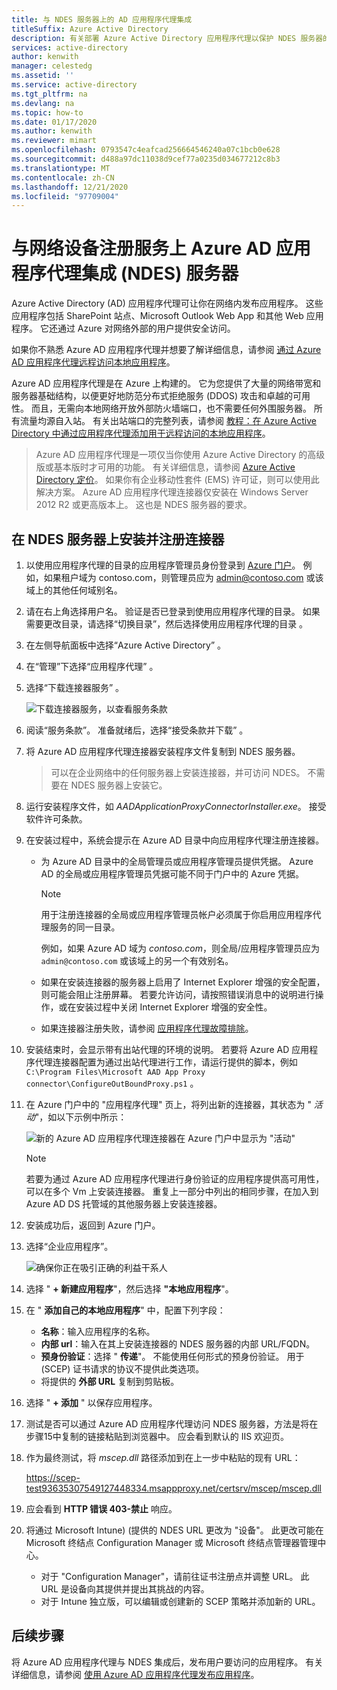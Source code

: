 ```yaml
---
title: 与 NDES 服务器上的 AD 应用程序代理集成
titleSuffix: Azure Active Directory
description: 有关部署 Azure Active Directory 应用程序代理以保护 NDES 服务器的指南。
services: active-directory
author: kenwith
manager: celestedg
ms.assetid: ''
ms.service: active-directory
ms.tgt_pltfrm: na
ms.devlang: na
ms.topic: how-to
ms.date: 01/17/2020
ms.author: kenwith
ms.reviewer: mimart
ms.openlocfilehash: 0793547c4eafcad256664546240a07c1bcb0e628
ms.sourcegitcommit: d488a97dc11038d9cef77a0235d034677212c8b3
ms.translationtype: MT
ms.contentlocale: zh-CN
ms.lasthandoff: 12/21/2020
ms.locfileid: "97709004"
---
```

# <a name="integrate-with-azure-ad-application-proxy-on-a-network-device-enrollment-service-ndes-server"></a>与网络设备注册服务上 Azure AD 应用程序代理集成 (NDES) 服务器

Azure Active Directory (AD) 应用程序代理可让你在网络内发布应用程序。 这些应用程序包括 SharePoint 站点、Microsoft Outlook Web App 和其他 Web 应用程序。 它还通过 Azure 对网络外部的用户提供安全访问。

如果你不熟悉 Azure AD 应用程序代理并想要了解详细信息，请参阅 [通过 Azure AD 应用程序代理远程访问本地应用程序](application-proxy.md)。

Azure AD 应用程序代理是在 Azure 上构建的。 它为您提供了大量的网络带宽和服务器基础结构，以便更好地防范分布式拒绝服务 (DDOS) 攻击和卓越的可用性。 而且，无需向本地网络开放外部防火墙端口，也不需要任何外围服务器。 所有流量均源自入站。 有关出站端口的完整列表，请参阅 [教程：在 Azure Active Directory 中通过应用程序代理添加用于远程访问的本地应用程序](./application-proxy-add-on-premises-application.md#prepare-your-on-premises-environment)。

> Azure AD 应用程序代理是一项仅当你使用 Azure Active Directory 的高级版或基本版时才可用的功能。 有关详细信息，请参阅 [Azure Active Directory 定价](https://azure.microsoft.com/pricing/details/active-directory/)。 
> 如果你有企业移动性套件 (EMS) 许可证，则可以使用此解决方案。
> Azure AD 应用程序代理连接器仅安装在 Windows Server 2012 R2 或更高版本上。 这也是 NDES 服务器的要求。

## <a name="install-and-register-the-connector-on-the-ndes-server"></a>在 NDES 服务器上安装并注册连接器

1. 以使用应用程序代理的目录的应用程序管理员身份登录到 [Azure 门户](https://portal.azure.com/)。 例如，如果租户域为 contoso.com，则管理员应为 admin@contoso.com 或该域上的其他任何域别名。
1. 请在右上角选择用户名。 验证是否已登录到使用应用程序代理的目录。 如果需要更改目录，请选择“切换目录”，然后选择使用应用程序代理的目录  。
1. 在左侧导航面板中选择“Azure Active Directory”  。
1. 在“管理”下选择“应用程序代理”   。
1. 选择“下载连接器服务”  。

    ![下载连接器服务，以查看服务条款](./media/active-directory-app-proxy-protect-ndes/application-proxy-download-connector-service.png)

1. 阅读“服务条款”。 准备就绪后，选择“接受条款并下载”  。
1. 将 Azure AD 应用程序代理连接器安装程序文件复制到 NDES 服务器。 
   > 可以在企业网络中的任何服务器上安装连接器，并可访问 NDES。 不需要在 NDES 服务器上安装它。
1. 运行安装程序文件，如 *AADApplicationProxyConnectorInstaller.exe*。 接受软件许可条款。
1. 在安装过程中，系统会提示在 Azure AD 目录中向应用程序代理注册连接器。
   * 为 Azure AD 目录中的全局管理员或应用程序管理员提供凭据。 Azure AD 的全局或应用程序管理员凭据可能不同于门户中的 Azure 凭据。

        > [!NOTE]
        > 用于注册连接器的全局或应用程序管理员帐户必须属于你启用应用程序代理服务的同一目录。
        >
        > 例如，如果 Azure AD 域为 *contoso.com*，则全局/应用程序管理员应为 `admin@contoso.com` 或该域上的另一个有效别名。

   * 如果在安装连接器的服务器上启用了 Internet Explorer 增强的安全配置，则可能会阻止注册屏幕。 若要允许访问，请按照错误消息中的说明进行操作，或在安装过程中关闭 Internet Explorer 增强的安全性。
   * 如果连接器注册失败，请参阅 [应用程序代理故障排除](application-proxy-troubleshoot.md)。
1. 安装结束时，会显示带有出站代理的环境的说明。 若要将 Azure AD 应用程序代理连接器配置为通过出站代理进行工作，请运行提供的脚本，例如 `C:\Program Files\Microsoft AAD App Proxy connector\ConfigureOutBoundProxy.ps1` 。
1. 在 Azure 门户中的 "应用程序代理" 页上，将列出新的连接器，其状态为 " *活动*"，如以下示例中所示：

    ![新的 Azure AD 应用程序代理连接器在 Azure 门户中显示为 "活动"](./media/active-directory-app-proxy-protect-ndes/connected-app-proxy.png)

    > [!NOTE]
    > 若要为通过 Azure AD 应用程序代理进行身份验证的应用程序提供高可用性，可以在多个 Vm 上安装连接器。 重复上一部分中列出的相同步骤，在加入到 Azure AD DS 托管域的其他服务器上安装连接器。

1. 安装成功后，返回到 Azure 门户。

1. 选择“企业应用程序”。

   ![确保你正在吸引正确的利益干系人](./media/active-directory-app-proxy-protect-ndes/azure-active-directory-enterprise-applications.png)

1. 选择 " **+ 新建应用程序**"，然后选择 **"本地应用程序**"。 

1. 在 " **添加自己的本地应用程序**" 中，配置下列字段：

   * **名称**：输入应用程序的名称。
   * **内部 url**：输入在其上安装连接器的 NDES 服务器的内部 URL/FQDN。
   * **预身份验证**：选择 " **传递**"。 不能使用任何形式的预身份验证。 用于 (SCEP) 证书请求的协议不提供此类选项。
   * 将提供的 **外部 URL** 复制到剪贴板。

1. 选择 " **+ 添加** " 以保存应用程序。

1. 测试是否可以通过 Azure AD 应用程序代理访问 NDES 服务器，方法是将在步骤15中复制的链接粘贴到浏览器中。 应会看到默认的 IIS 欢迎页。

1. 作为最终测试，将 *mscep.dll* 路径添加到在上一步中粘贴的现有 URL：

   https://scep-test93635307549127448334.msappproxy.net/certsrv/mscep/mscep.dll

1. 应会看到 **HTTP 错误 403-禁止** 响应。

1. 将通过 Microsoft Intune)  (提供的 NDES URL 更改为 "设备"。 此更改可能在 Microsoft 终结点 Configuration Manager 或 Microsoft 终结点管理器管理中心。

   * 对于 "Configuration Manager"，请前往证书注册点并调整 URL。 此 URL 是设备向其提供并提出其挑战的内容。
   * 对于 Intune 独立版，可以编辑或创建新的 SCEP 策略并添加新的 URL。

## <a name="next-steps"></a>后续步骤

将 Azure AD 应用程序代理与 NDES 集成后，发布用户要访问的应用程序。 有关详细信息，请参阅 [使用 Azure AD 应用程序代理发布应用程序](./application-proxy-add-on-premises-application.md)。
